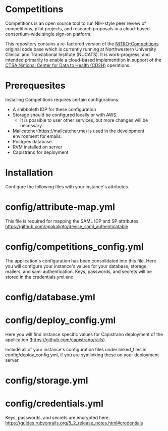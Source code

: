 # Competitions

Competitions is an open source tool to run NIH-style peer review of competitions, pilot projects, and research proposals in a cloud-based consortium-wide single sign-on platform.

This repository contains a re-factored version of the [NITRO-Competitions](https://github.com/NUBIC/nitro-competitions) original code base which is currently running at Northwestern University Clinical and Translational Institute (NUCATS). It is work-progress, and intended primarily to enable a cloud-based implementtion in support of the [CTSA National Center for Data to Health (CD2H)](https://ctsa.ncats.nih.gov/cd2h/) operations.

# Prerequesites

Installing Competitions requires certain configurations.
  * A shibboleth IDP for these configuration
  * Storage should be configured locally or with AWS.
    - It is possible to user other services, but more changes will be necessary.
  * Mailcatcher(https://mailcatcher.me) is used in the development environment for emails.
  * Postgres database
  * RVM installed on server
  * Capistrano for deployment

# Installation

Configure the following files with your instance's attributes.

# config/attribute-map.yml

This file is required for mapping the SAML IDP and SP attributes.
https://github.com/apokalipto/devise_saml_authenticatable

# config/competitions_config.yml

The application's configuration has been consolidated into this file. Here you will configure your instance's values for your database, storage, mailers, and saml authentication. Keys, passwords, and secrets will be stored in the credentials.yml.enc

# config/database.yml

# config/deploy_config.yml

Here you will find instance specific values for Capistrano deployment of the application (https://github.com/capistrano/rails).

Include all of your instance's configuration files under linked_files in config/deploy_config.yml, if you are symlinking these on your deployment server.

# config/storage.yml

# config/credentials.yml

Keys, passwords, and secrets are encrypted here.
https://guides.rubyonrails.org/5_2_release_notes.html#credentials